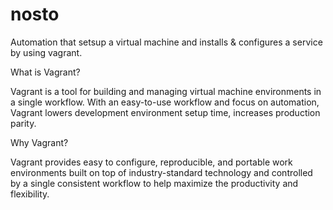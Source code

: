 # nosto
Automation that setsup a virtual machine and installs & configures a service by using vagrant.

What is Vagrant?

Vagrant is a tool for building and managing virtual machine environments in a single workflow.
With an easy-to-use workflow and focus on automation, Vagrant lowers development environment 
setup time, increases production parity.

Why Vagrant?

Vagrant provides easy to configure, reproducible, and portable work environments built on top 
of industry-standard technology and controlled by a single consistent workflow to help maximize 
the productivity and flexibility.


